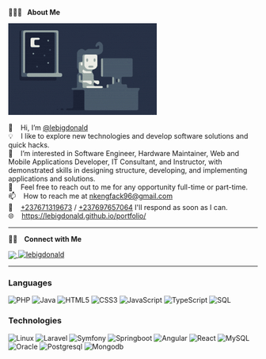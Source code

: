 👨🏻‍💻  <strong>&nbsp;&nbsp;About Me</strong>

<img src="https://raw.githubusercontent.com/AVS1508/AVS1508/master/assets/Night-Coding.gif">
<!--
<p align='center'>
    <img src="https://gidigi.com/cdn/love.gif">
</p>
-->

👋  &nbsp;&nbsp; Hi, I’m <a href="https://github.com/lebigdonald">@lebigdonald</a><br>
💡  &nbsp;&nbsp; I like to explore new technologies and develop software solutions and quick hacks.<br>
👀  &nbsp;&nbsp; I’m interested in Software Engineer, Hardware Maintainer, Web and Mobile Applications Developer, IT Consultant, and Instructor, with demonstrated skills in designing structure, developing, and implementing applications and solutions.<br>
💬  &nbsp;&nbsp; Feel free to reach out to me for any opportunity full-time or part-time.<br>
📫  &nbsp;&nbsp; How to reach me at <a href="mailto:nkengfack96@gmail.com">nkengfack96@gmail.com</a><br>
📱  &nbsp;&nbsp; <a href="tel:+237671319673">+237671319673</a> / <a href="tel:+237697657064">+237697657064</a> I'll respond as soon as I can.<br>
🌐  &nbsp;&nbsp; https://lebigdonald.github.io/portfolio/

<hr>

🤝🏻  <strong>&nbsp;&nbsp; Connect with Me</strong>

<a href="https://github-readme-stats.vercel.app/api?username=lebigdonald&count_private=true&show_icons=true&theme=black-ice">
  <img align="center" src="https://github-readme-stats.vercel.app/api?username=lebigdonald&bg_color=0D1117" />
</a>

<a href="https://github.com/lebigdonald">
	<img src="https://github-readme-streak-stats.herokuapp.com/?user=lebigdonald&theme=black-ice&hide_border=true&stroke=0000&background=0D1117&ring=e05397&fire=e05397&currStreakLabel=e05397&bg_color=30,e96443,904e95&title_color=fff&text_color=fff" alt="lebigdonald" />
</a>
<!--
<p align="center">
	<img align="center" src="https://github-readme-stats.vercel.app/api/top-langs/?username=lebigdonald&bg_color=0D1117" />
</p>
-->
<hr>

### Languages

![PHP](https://img.shields.io/badge/-PHP-000?&logo=PHP)
![Java](https://img.shields.io/badge/-Java-000?&logo=Java&logoColor=007396)
![HTML5](https://img.shields.io/badge/-HTML5-000?&logo=HTML5)
![CSS3](https://img.shields.io/badge/-CSS3-000?&logo=CSS3)
![JavaScript](https://img.shields.io/badge/-JS6-000?&logo=JavaScript)
![TypeScript](https://img.shields.io/badge/-TypeScript-000?&logo=TypeScript)
![SQL](https://img.shields.io/badge/-SQL-000?&logo=MySQL)


### Technologies

![Linux](https://img.shields.io/badge/-Linux-000?&logo=Linux)
![Laravel](https://img.shields.io/badge/-Laravel-000?&logo=Laravel)
![Symfony](https://img.shields.io/badge/-Symfony-000?&logo=Symfony)
![Springboot](https://img.shields.io/badge/-Springboot-000?&logo=Springboot)
![Angular](https://img.shields.io/badge/-Angular-000?&logo=Angular)
![React](https://img.shields.io/badge/-React-000?&logo=React)
![MySQL](https://img.shields.io/badge/-MySQL-000?&logo=MySQL)
![Oracle](https://img.shields.io/badge/-Oracle-000?&logo=Oracle)
![Postgresql](https://img.shields.io/badge/-Postgresql-000?&logo=Postgresql)
![Mongodb](https://img.shields.io/badge/-Mongodb-000?&logo=Mongodb)
<!--
<hr>

<b>🔥 Github Streaks</b>
<p align="center">
	<img src="https://github-readme-streak-stats.herokuapp.com/?user=lebigdonald&theme=black-ice&hide_border=true&stroke=0000&background=0D1117&ring=e05397&fire=e05397&currStreakLabel=e05397&bg_color=30,e96443,904e95&title_color=fff&text_color=fff" alt="lebigdonald" />
</p>
-->
